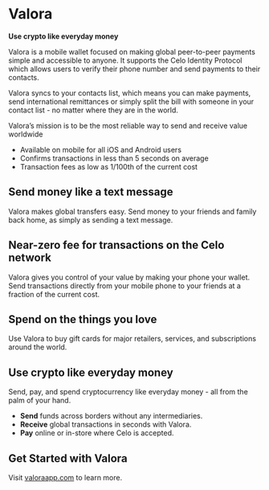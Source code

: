 # Valora

**Use crypto like everyday money**

Valora is a mobile wallet focused on making global peer-to-peer payments simple and accessible to anyone. It supports the Celo Identity Protocol which allows users to verify their phone number and send payments to their contacts.

Valora syncs to your contacts list, which means you can make payments, send international remittances or simply split the bill with someone in your contact list - no matter where they are in the world.

Valora’s mission is to be the most reliable way to send and receive value worldwide

* Available on mobile for all iOS and Android users
* Confirms transactions in less than 5 seconds on average
* Transaction fees as low as 1/100th of the current cost

## **Send money like a text message**

Valora makes global transfers easy. Send money to your friends and family back home, as simply as sending a text message. 

## **Near-zero fee for transactions on the Celo network**

Valora gives you control of your value by making your phone your wallet. Send transactions directly from your mobile phone to your friends at a fraction of the current cost.

## **Spend on the things you love**

Use Valora to buy gift cards for major retailers, services, and subscriptions around the world.

## **Use crypto like everyday money**

Send, pay, and spend cryptocurrency like everyday money - all from the palm of your hand.

* **Send** funds across borders without any intermediaries.
* **Receive** global transactions in seconds with Valora. 
* **Pay** online or in-store where Celo is accepted.

## **Get Started with Valora**

Visit [valoraapp.com](https://valoraapp.com/) to learn more.
